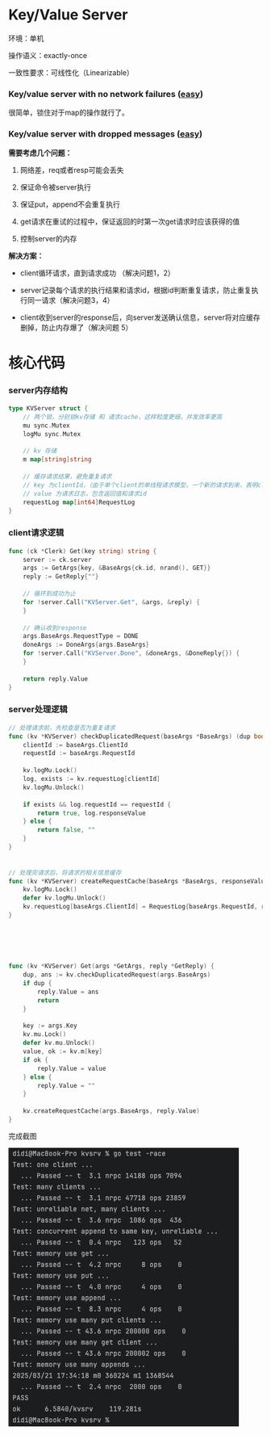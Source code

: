# Key/Value Server

环境：单机

操作语义：exactly-once

一致性要求：可线性化（Linearizable）





### Key/value server with no network failures ([easy](http://nil.csail.mit.edu/6.5840/2024/labs/guidance.html))

很简单，锁住对于map的操作就行了。







### Key/value server with dropped messages ([easy](http://nil.csail.mit.edu/6.5840/2024/labs/guidance.html))

**需要考虑几个问题：**

1. 网络差，req或者resp可能会丢失

2. 保证命令被server执行

3. 保证put，append不会重复执行

4. get请求在重试的过程中，保证返回的时第一次get请求时应该获得的值

5. 控制server的内存



**解决方案：**

- client循环请求，直到请求成功 （解决问题1，2）

- server记录每个请求的执行结果和请求id，根据id判断重复请求，防止重复执行同一请求（解决问题3，4）

- client收到server的response后，向server发送确认信息，server将对应缓存删掉，防止内存爆了（解决问题 5）



# 核心代码

### server内存结构

```go
type KVServer struct {
	// 两个锁，分别锁kv存储 和 请求cache，这样粒度更细，并发效率更高
	mu sync.Mutex
	logMu sync.Mutex

	// kv 存储
	m map[string]string

	// 缓存请求结果，避免重复请求
	// key 为clientId，（由于单个client的单线程请求模型，一个新的请求到来，表明client已经收到前面的请求的回复
	// value 为请求日志，包含返回值和请求id
	requestLog map[int64]RequestLog
}
```



### client请求逻辑

```go
func (ck *Clerk) Get(key string) string {
	server := ck.server
	args := GetArgs{key, &BaseArgs{ck.id, nrand(), GET}}
	reply := GetReply{""}

	// 循环到成功为止
	for !server.Call("KVServer.Get", &args, &reply) {
	}

	// 确认收到response
	args.BaseArgs.RequestType = DONE
	doneArgs := DoneArgs{args.BaseArgs}
	for !server.Call("KVServer.Done", &doneArgs, &DoneReply{}) {
	}

	return reply.Value
}
```





### server处理逻辑

```go
// 处理请求前，先检查是否为重复请求
func (kv *KVServer) checkDuplicatedRequest(baseArgs *BaseArgs) (dup bool, ans string) {
	clientId := baseArgs.ClientId
	requestId := baseArgs.RequestId

	kv.logMu.Lock()
	log, exists := kv.requestLog[clientId]
	kv.logMu.Unlock()

	if exists && log.requestId == requestId {
		return true, log.responseValue
	} else {
		return false, ""
	}
}


// 处理完请求后，将请求的相关信息缓存
func (kv *KVServer) createRequestCache(baseArgs *BaseArgs, responseValue string) {
	kv.logMu.Lock()
	defer kv.logMu.Unlock()
	kv.requestLog[baseArgs.ClientId] = RequestLog{baseArgs.RequestId, responseValue}
}





func (kv *KVServer) Get(args *GetArgs, reply *GetReply) {
	dup, ans := kv.checkDuplicatedRequest(args.BaseArgs)
	if dup {
		reply.Value = ans
		return
	}

	key := args.Key
	kv.mu.Lock()
	defer kv.mu.Unlock()
	value, ok := kv.m[key]
	if ok {
		reply.Value = value
	} else {
		reply.Value = ""
	}

	kv.createRequestCache(args.BaseArgs, reply.Value)
}
```





完成截图

![](pics/2025-03-21-17-40-31-image.png)
